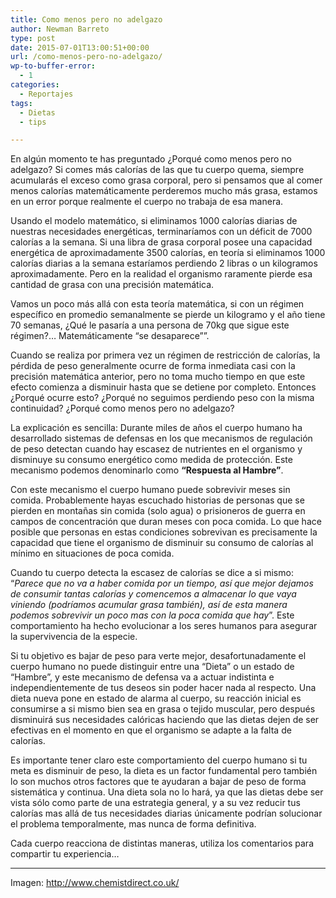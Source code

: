 ```yaml
---
title: Como menos pero no adelgazo
author: Newman Barreto
type: post
date: 2015-07-01T13:00:51+00:00
url: /como-menos-pero-no-adelgazo/
wp-to-buffer-error:
  - 1
categories:
  - Reportajes
tags:
  - Dietas
  - tips

---
```

<span class="main-paragraph">En algún momento te has preguntado ¿Porqué como menos pero no adelgazo? Si comes más calorías de las que tu cuerpo quema, siempre acumularás el exceso como grasa corporal, pero si pensamos que al comer menos calorías matemáticamente perderemos mucho más grasa, estamos en un error porque realmente el cuerpo no trabaja de esa manera.</span>

Usando el modelo matemático, si eliminamos 1000 calorías diarias de nuestras necesidades energéticas, terminaríamos con un déficit de 7000 calorías a la semana. Si una libra de grasa corporal posee una capacidad energética de aproximadamente 3500 calorías, en teoría si eliminamos 1000 calorías diarias a la semana estaríamos perdiendo 2 libras o un kilogramos aproximadamente. Pero en la realidad el organismo raramente pierde esa cantidad de grasa con una precisión matemática.

Vamos un poco más allá con esta teoría matemática, si con un régimen específico en promedio semanalmente se pierde un kilogramo y el año tiene 70 semanas, ¿Qué le pasaría a una persona de 70kg que sigue este régimen?… Matemáticamente &#8220;se desaparece&#8221;”.

Cuando se realiza por primera vez un régimen de restricción de calorías, la pérdida de peso generalmente ocurre de forma inmediata casi con la precisión matemática anterior, pero no toma mucho tiempo en que este efecto comienza a disminuir hasta que se detiene por completo. Entonces ¿Porqué ocurre esto? ¿Porqué no seguimos perdiendo peso con la misma continuidad? ¿Porqué como menos pero no adelgazo?

La explicación es sencilla: Durante miles de años el cuerpo humano ha desarrollado sistemas de defensas en los que mecanismos de regulación de peso detectan cuando hay escasez de nutrientes en el organismo y disminuye su consumo energético como medida de protección. Este mecanismo podemos denominarlo como **“Respuesta al Hambre”**.

Con este mecanismo el cuerpo humano puede sobrevivir meses sin comida. Probablemente hayas escuchado historias de personas que se pierden en montañas sin comida (solo agua) o prisioneros de guerra en campos de concentración que duran meses con poca comida. Lo que hace posible que personas en estas condiciones sobrevivan es precisamente la capacidad que tiene el organismo de disminuir su consumo de calorías al mínimo en situaciones de poca comida.

Cuando tu cuerpo detecta la escasez de calorías se dice a si mismo: “_Parece que no va a haber comida por un tiempo, así que mejor dejamos de consumir tantas calorías y comencemos a almacenar lo que vaya viniendo (podríamos acumular grasa también), así de esta manera podemos sobrevivir un poco mas con la poca comida que hay_”. Este comportamiento ha hecho evolucionar a los seres humanos para asegurar la supervivencia de la especie.

Si tu objetivo es bajar de peso para verte mejor, desafortunadamente el cuerpo humano no puede distinguir entre una “Dieta” o un estado de “Hambre”, y este mecanismo de defensa va a actuar indistinta e independientemente de tus deseos sin poder hacer nada al respecto. Una dieta nueva pone en estado de alarma al cuerpo, su reacción inicial es consumirse a si mismo bien sea en grasa o tejido muscular, pero después disminuirá sus necesidades calóricas haciendo que las dietas dejen de ser efectivas en el momento en que el organismo se adapte a la falta de calorías.

Es importante tener claro este comportamiento del cuerpo humano si tu meta es disminuir de peso, la dieta es un factor fundamental pero también lo son muchos otros factores que te ayudaran a bajar de peso de forma sistemática y continua. Una dieta sola no lo hará, ya que las dietas debe ser vista sólo como parte de una estrategia general, y a su vez reducir tus calorías mas allá de tus necesidades diarias únicamente podrían solucionar el problema temporalmente, mas nunca de forma definitiva.

Cada cuerpo reacciona de distintas maneras, utiliza los comentarios para compartir tu experiencia&#8230;

* * *

Imagen: <a href="http://www.chemistdirect.co.uk/blog/giving-weight-loss-obsession-planning-long-term/" target="_blank">http://www.chemistdirect.co.uk/</a>